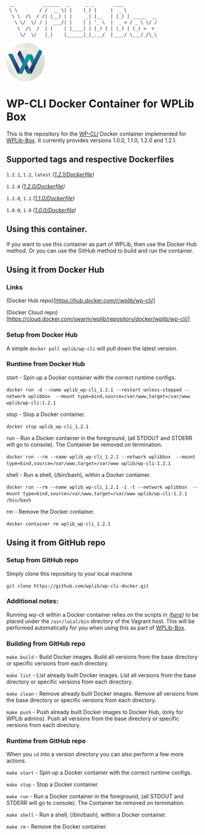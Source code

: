 ```
 __          _______  _      _ _       ____
 \ \        / /  __ \| |    (_) |     |  _ \
  \ \  /\  / /| |__) | |     _| |__   | |_) | _____  __
   \ \/  \/ / |  ___/| |    | | '_ \  |  _ < / _ \ \/ /
    \  /\  /  | |    | |____| | |_) | | |_) | (_) >  <
     \/  \/   |_|    |______|_|_.__/  |____/ \___/_/\_\
```

![WPLib-Box](https://github.com/wplib/wplib.github.io/raw/master/WPLib-Box-100x.png)


# WP-CLI Docker Container for WPLib Box
This is the repository for the [WP-CLI](https://github.com/wp-cli/wp-cli) Docker container implemented for [WPLib-Box](https://github.com/wplib/wplib-box).
It currently provides versions 1.0.0, 1.1.0, 1.2.0 and 1.2.1.


## Supported tags and respective Dockerfiles
`1.2.1`, `1.2`, `latest` _([1.2.1/Dockerfile](https://github.com/wplib/wp-cli-docker/blob/master/1.2.1/Dockerfile))_

`1.2.0` _([1.2.0/Dockerfile](https://github.com/wplib/wp-cli-docker/blob/master/1.2.0/Dockerfile))_

`1.1.0`, `1.1` _([1.1.0/Dockerfile](https://github.com/wplib/wp-cli-docker/blob/master/1.1.0/Dockerfile))_

`1.0.0`, `1.0` _([1.0.0/Dockerfile](https://github.com/wplib/wp-cli-docker/blob/master/1.0.0/Dockerfile))_


## Using this container.
If you want to use this container as part of WPLib, then use the Docker Hub method.
Or you can use the GitHub method to build and run the container.


## Using it from Docker Hub

### Links
(Docker Hub repo)[https://hub.docker.com/r/wplib/wp-cli/]

(Docker Cloud repo)[https://cloud.docker.com/swarm/wplib/repository/docker/wplib/wp-cli/]


### Setup from Docker Hub
A simple `docker pull wplib/wp-cli` will pull down the latest version.


### Runtime from Docker Hub
start - Spin up a Docker container with the correct runtime configs.

`docker run -d --name wplib_wp-cli_1.2.1 --restart unless-stopped --network wplibbox  --mount type=bind,source=/var/www,target=/var/www wplib/wp-cli:1.2.1`

stop - Stop a Docker container.

`docker stop wplib_wp-cli_1.2.1`

run - Run a Docker container in the foreground, (all STDOUT and STDERR will go to console). The Container be removed on termination.

`docker run --rm --name wplib_wp-cli_1.2.1 --network wplibbox  --mount type=bind,source=/var/www,target=/var/www wplib/wp-cli:1.2.1`

shell - Run a shell, (/bin/bash), within a Docker container.

`docker run --rm --name wplib_wp-cli_1.2.1 -i -t --network wplibbox  --mount type=bind,source=/var/www,target=/var/www wplib/wp-cli:1.2.1 /bin/bash`

rm - Remove the Docker container.

`docker container rm wplib_wp-cli_1.2.1`


## Using it from GitHub repo

### Setup from GitHub repo
Simply clone this repository to your local machine

`git clone https://github.com/wplib/wp-cli-docker.git`


### Additional notes:
Running wp-cli within a Docker container relies on the scripts in _([here](https://github.com/wplib/wp-cli-docker/blob/master/files/usr/local/bin))_ to be placed under the `/usr/local/bin` directory of the Vagrant host. This will be performed automatically for you when using this as part of [WPLib-Box](https://github.com/wplib/wplib-box).


### Building from GitHub repo
`make build` - Build Docker images. Build all versions from the base directory or specific versions from each directory.


`make list` - List already built Docker images. List all versions from the base directory or specific versions from each directory.


`make clean` - Remove already built Docker images. Remove all versions from the base directory or specific versions from each directory.


`make push` - Push already built Docker images to Docker Hub, (only for WPLib admins). Push all versions from the base directory or specific versions from each directory.


### Runtime from GitHub repo
When you `cd` into a version directory you can also perform a few more actions.

`make start` - Spin up a Docker container with the correct runtime configs.


`make stop` - Stop a Docker container.


`make run` - Run a Docker container in the foreground, (all STDOUT and STDERR will go to console). The Container be removed on termination.


`make shell` - Run a shell, (/bin/bash), within a Docker container.


`make rm` - Remove the Docker container.


